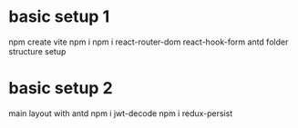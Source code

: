 # basic setup 1

npm create vite
npm i
npm i react-router-dom react-hook-form antd
folder structure setup

# basic setup 2

main layout with antd
npm i jwt-decode
npm i redux-persist